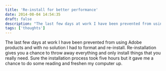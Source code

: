 ```yaml
---
title: 'Re-install for better performance'
date: 2014-08-04 14:54:35
draft: false
description: "The last few days at work I have been prevented from using Adobe products and with no solution I had to format and re-install."
tags: ['thoughts']
---
```


The last few days at work I have been prevented from using Adobe products and with no solution I had to format and re-install. Re-installation gives you a chance to throw away everything and only install things that you really need. Sure the installation process took five hours but it gave me a chance to do some reading and freshen my computer up.